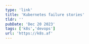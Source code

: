 ```yaml
---
type: 'link'
title: 'Kubernetes failure stories'
tldr: ''
pubDate: 'Dec 20 2023'
tags: ['k8s','devops']
url: 'https://k8s.af'
---
```

